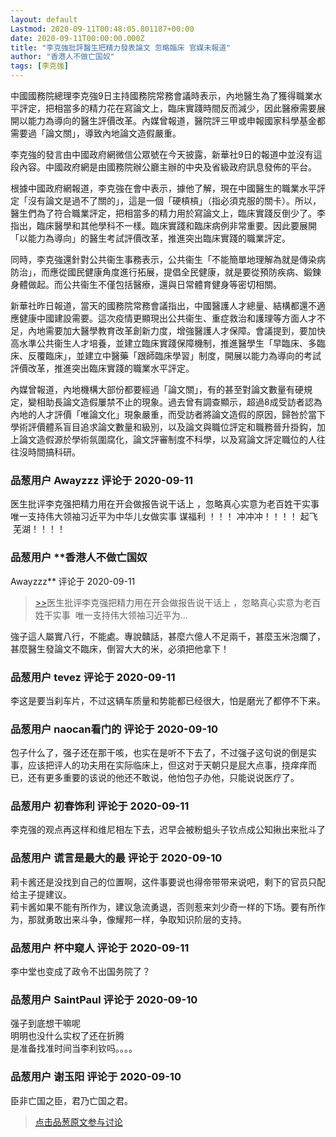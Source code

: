 ```yaml
---
layout: default
Lastmod: 2020-09-11T00:48:05.801187+00:00
date: 2020-09-11T00:00:00.000Z
title: "李克強批評醫生把精力發表論文 忽略臨床 官媒未報道"
author: "香港人不做亡国奴"
tags: [李克強]
---
```


中國國務院總理李克強9日主持國務院常務會議時表示，內地醫生為了獲得職業水平評定，把相當多的精力花在寫論文上，臨床實踐時間反而減少，因此醫療需要展開以能力為導向的醫生評價改革。內媒曾報道，醫院評三甲或申報國家科學基金都需要過「論文關」，導致內地論文造假嚴重。  
  
李克強的發言由中國政府網微信公眾號在今天披露，新華社9日的報道中並沒有這段內容。中國政府網是由國務院辦公廳主辦的中央及省級政府訊息發佈的平台。  
  
根據中國政府網報道，李克強在會中表示，據他了解，現在中國醫生的職業水平評定「沒有論文是過不了關的」，這是一個「硬槓槓」（指必須克服的關卡）。所以，醫生們為了符合職業評定，把相當多的精力用於寫論文上，臨床實踐反倒少了。李指出，臨床醫學和其他學科不一樣。臨床實踐和臨床病例非常重要。因此要展開「以能力為導向」的醫生考試評價改革，推進突出臨床實踐的職業評定。  
  
同時，李克強還針對公共衞生事務表示，公共衞生「不能簡單地理解為就是傳染病防治」，而應從國民健康角度進行拓展，提倡全民健康，就是要從預防疾病、鍛鍊身體做起。而公共衞生不僅包括醫療，還與日常體育健身等密切相關。  
  
新華社昨日報道，當天的國務院常務會議指出，中國醫護人才總量、結構都還不適應健康中國建設需要。這次疫情更顯現出公共衞生、重症救治和護理等方面人才不足，內地需要加大醫學教育改革創新力度，增強醫護人才保障。會議提到，要加快高水準公共衞生人才培養，並建立臨床實踐保障機制，推進醫學生「早臨床、多臨床、反覆臨床」，並建立中醫藥「跟師臨床學習」制度，開展以能力為導向的考試評價改革，推進突出臨床實踐的職業水平評定。  
  
內媒曾報道，內地機構大部份都要經過「論文關」，有的甚至對論文數量有硬規定，變相助長論文造假屢禁不止的現象。過去曾有調查顯示，超過8成受訪者認為內地的人才評價「唯論文化」現象嚴重，而受訪者將論文造假的原因，歸咎於當下學術評價體系盲目追求論文數量和級別，以及論文與職位評定和職務晉升掛鈎，加上論文造假源於學術氛圍腐化，論文評審制度不科學，以及寫論文評定職位的人往往沒時間搞科研。

            
### 品葱用户 **Awayzzz** 评论于 2020-09-11
        
医生批评李克强把精力用在开会做报告说干话上 ，忽略真心实意为老百姓干实事  唯一支持伟大领袖习近平为中华儿女做实事 谋福利 ！！！ 冲冲冲！！！！ 起飞     芜湖！！！！
        


            
### 品葱用户 **香港人不做亡国奴 
Awayzzz** 评论于 2020-09-11
        
> [\>>]( "/article/item_id-493698#")医生批评李克强把精力用在开会做报告说干话上 ，忽略真心实意为老百姓干实事  唯一支持伟大领袖习近平为...

  
強子這人屬實八行，不能處。專說贛話，甚麼六億人不足兩千，甚麼玉米泡爛了，甚麼醫生發論文不臨床，倒習大大的米，必須把他拿下！
        


            
### 品葱用户 **tevez** 评论于 2020-09-11
        
李这是要当刹车片，不过这辆车质量和势能都已经很大，怕是磨光了都停不下来。
        


            
### 品葱用户 **naocan看门的** 评论于 2020-09-10
        
包子什么了，强子还在那干咳，也实在是听不下去了，不过强子这句说的倒是实事，应该把评人的功夫用在实际临床上，但这对于天朝只是屁大点事，挠痒痒而已，还有更多重要的该说的他还不敢说，他怕包子办他，只能说说医疗了。
        


            
### 品葱用户 **初春饰利** 评论于 2020-09-11
        
李克强的观点再这样和维尼相左下去，迟早会被粉蛆头子钦点成公知揪出来批斗了
        


            
### 品葱用户 **谎言是最大的最** 评论于 2020-09-10
        
莉卡酱还是没找到自己的位置啊，这件事要说也得帝带带来说吧，剩下的官员只配给主子提建议。  
莉卡酱如果不能有所作为，建议急流勇退，否则惹来刘少奇一样的下场。要有所作为，那就勇敢出来斗争，像耀邦一样，争取知识阶层的支持。
        


            
### 品葱用户 **杯中窥人** 评论于 2020-09-11
        
李中堂也变成了政令不出国务院了？
        


            
### 品葱用户 **SaintPaul** 评论于 2020-09-10
        
强子到底想干嘛呢  
明明也没什么实权了还在折腾  
是准备找准时间当李利钦吗。。。。
        


            
### 品葱用户 **谢玉阳** 评论于 2020-09-10
        
臣非亡国之臣，君乃亡国之君。
        






> [点击品葱原文参与讨论](https://pincong.rocks/article/23960)

